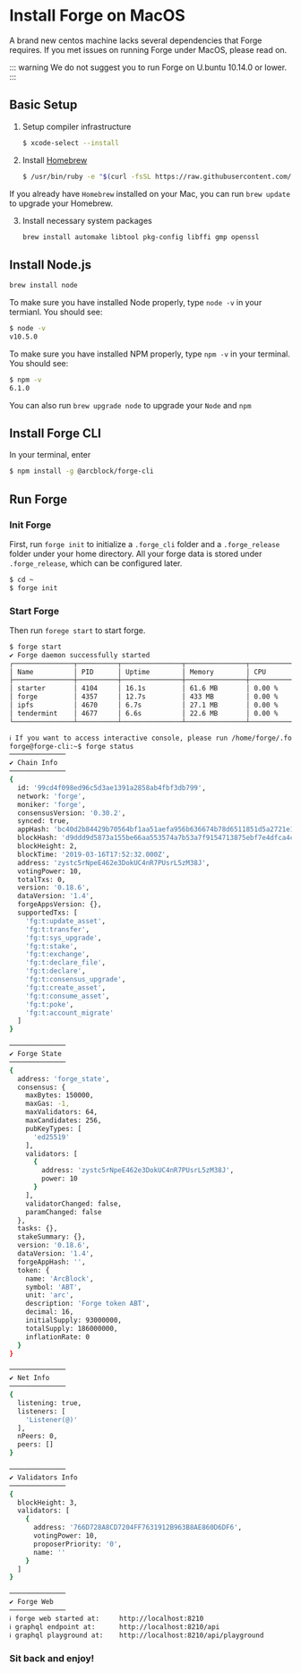 # Install Forge on MacOS

A brand new centos machine lacks several dependencies that Forge requires. If you met issues on running Forge under MacOS, please read on.

::: warning
We do not suggest you to run Forge on U.buntu 10.14.0 or lower.
:::

## Basic Setup

1. Setup compiler infrastructure

    ```bash
    $ xcode-select --install
    ```

2. Install [Homebrew](https://brew.sh/)

    ```bash
    $ /usr/bin/ruby -e "$(curl -fsSL https://raw.githubusercontent.com/Homebrew/install/master/install)"
    ```

If you already have `Homebrew` installed on your Mac, you can run `brew update` to upgrade your Homebrew.

3. Install necessary system packages
    ```bash
    brew install automake libtool pkg-config libffi gmp openssl
    ```

## Install Node.js 

```bash
brew install node
```

To make sure you have installed Node properly, type `node -v` in your termianl. You should see:
```bash
$ node -v
v10.5.0
```

To make sure you have installed NPM properly, type `npm -v` in your terminal. You should see:
```bash
$ npm -v
6.1.0
```

You can also run `brew upgrade node` to upgrade your `Node` and `npm`

## Install Forge CLI

In your terminal, enter
```bash
$ npm install -g @arcblock/forge-cli
```

## Run Forge

### Init Forge

First, run `forge init` to initialize a `.forge_cli` folder and a `.forge_release` folder under your home directory. All your forge data is stored under `.forge_release`, which can be configured later.
```bash
$ cd ~
$ forge init
```

### Start Forge

Then run `forege start` to start forge.

```bash
$ forge start
✔ Forge daemon successfully started
┌───────────────┬──────────┬───────────────┬───────────────┬────────────────────┐
│ Name          │ PID      │ Uptime        │ Memory        │ CPU                │
├───────────────┼──────────┼───────────────┼───────────────┼────────────────────┤
│ starter       │ 4104     │ 16.1s         │ 61.6 MB       │ 0.00 %             │
│ forge         │ 4357     │ 12.7s         │ 433 MB        │ 0.00 %             │
│ ipfs          │ 4670     │ 6.7s          │ 27.1 MB       │ 0.00 %             │
│ tendermint    │ 4677     │ 6.6s          │ 22.6 MB       │ 0.00 %             │
└───────────────┴──────────┴───────────────┴───────────────┴────────────────────┘

ℹ If you want to access interactive console, please run /home/forge/.forge_cli/release/forge/0.18.6/bin/forge remote_console
forge@forge-cli:~$ forge status
──────────────
✔ Chain Info
──────────────
{
  id: '99cd4f098ed96c5d3ae1391a2858ab4fbf3db799',
  network: 'forge',
  moniker: 'forge',
  consensusVersion: '0.30.2',
  synced: true,
  appHash: 'bc40d2b84429b70564bf1aa51aefa956b636674b78d6511851d5a2721e151cb3',
  blockHash: 'd9ddd9d5873a155be66aa553574a7b53a7f9154713875ebf7e4dfca4cd526798',
  blockHeight: 2,
  blockTime: '2019-03-16T17:52:32.000Z',
  address: 'zystc5rNpeE462e3DokUC4nR7PUsrL5zM38J',
  votingPower: 10,
  totalTxs: 0,
  version: '0.18.6',
  dataVersion: '1.4',
  forgeAppsVersion: {},
  supportedTxs: [
    'fg:t:update_asset',
    'fg:t:transfer',
    'fg:t:sys_upgrade',
    'fg:t:stake',
    'fg:t:exchange',
    'fg:t:declare_file',
    'fg:t:declare',
    'fg:t:consensus_upgrade',
    'fg:t:create_asset',
    'fg:t:consume_asset',
    'fg:t:poke',
    'fg:t:account_migrate'
  ]
}

──────────────
✔ Forge State
──────────────
{
  address: 'forge_state',
  consensus: {
    maxBytes: 150000,
    maxGas: -1,
    maxValidators: 64,
    maxCandidates: 256,
    pubKeyTypes: [
      'ed25519'
    ],
    validators: [
      {
        address: 'zystc5rNpeE462e3DokUC4nR7PUsrL5zM38J',
        power: 10
      }
    ],
    validatorChanged: false,
    paramChanged: false
  },
  tasks: {},
  stakeSummary: {},
  version: '0.18.6',
  dataVersion: '1.4',
  forgeAppHash: '',
  token: {
    name: 'ArcBlock',
    symbol: 'ABT',
    unit: 'arc',
    description: 'Forge token ABT',
    decimal: 16,
    initialSupply: 93000000,
    totalSupply: 186000000,
    inflationRate: 0
  }
}

──────────────
✔ Net Info
──────────────
{
  listening: true,
  listeners: [
    'Listener(@)'
  ],
  nPeers: 0,
  peers: []
}

──────────────
✔ Validators Info
──────────────
{
  blockHeight: 3,
  validators: [
    {
      address: '766D728A8CD7204FF7631912B963B8AE860D6DF6',
      votingPower: 10,
      proposerPriority: '0',
      name: ''
    }
  ]
}

──────────────
✔ Forge Web
──────────────
ℹ forge web started at:     http://localhost:8210
ℹ graphql endpoint at:      http://localhost:8210/api
ℹ graphql playground at:    http://localhost:8210/api/playground
```

### Sit back and enjoy!
